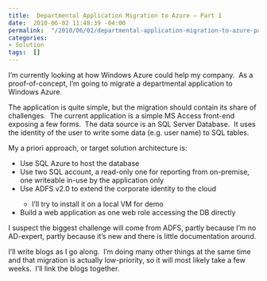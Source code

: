 ```yaml
---
title:  Departmental Application Migration to Azure – Part 1
date:  2010-06-02 11:48:39 -04:00
permalink:  "/2010/06/02/departmental-application-migration-to-azure-part-1/"
categories:
- Solution
tags:  []
---
```

<p>I’m currently looking at how Windows Azure could help my company.&#160; As a proof-of-concept, I’m going to migrate a departmental application to Windows Azure.</p>  <p>The application is quite simple, but the migration should contain its share of challenges.&#160; The current application is a simple MS Access front-end exposing a few forms.&#160; The data source is an SQL Server Database.&#160; It uses the identity of the user to write some data (e.g. user name) to SQL tables.</p>  <p>My a priori approach, or target solution architecture is:</p>  <ul>   <li>Use SQL Azure to host the database</li>    <li>Use two SQL account, a read-only one for reporting from on-premise, one writeable in-use by the application only</li>    <li>Use ADFS v2.0 to extend the corporate identity to the cloud</li>    <ul>     <li>I’ll try to install it on a local VM for demo</li>   </ul>    <li>Build a web application as one web role accessing the DB directly</li> </ul>  <p>I suspect the biggest challenge will come from ADFS, partly because I’m no AD-expert, partly because it’s new and there is little documentation around.</p>  <p>I’ll write blogs as I go along.&#160; I’m doing many other things at the same time and that migration is actually low-priority, so it will most likely take a few weeks.&#160; I’ll link the blogs together.</p>